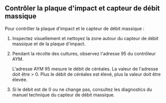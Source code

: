 Contrôler la plaque d'impact et capteur de débit massique
---------------------------------------------------------------

Pour contrôler la plaque d'impact et le capteur de débit massique :
1. Inspectez visuellement et nettoyez la zone autour du capteur de débit massique et de la plaque d'impact. 
2. Pendant la récolte des cultures, observez l'adresse 95 du contrôleur AYM. 

    L'adresse AYM 95 mesure le débit de céréales.
    La valeur de l'adresse doit être > 0. Plus le débit de céréales est élevé, plus la valeur doit être élevée.

3. Si le débit est de 0 ou ne change pas, consultez les diagnostics du manuel technique du capteur de débit massique. 


 


 


 


 


 



